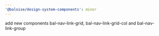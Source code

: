 ```yaml
---
'@baloise/design-system-components': minor
---
```


add new components bal-nav-link-grid, bal-nav-link-grid-col and bal-nav-link-group
